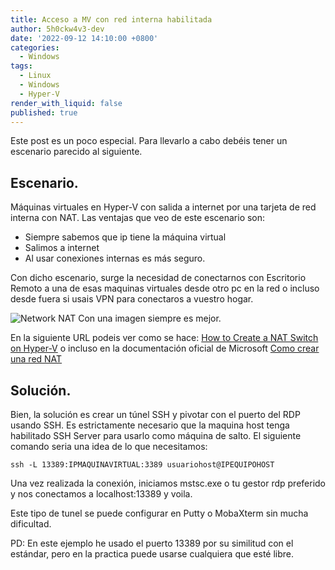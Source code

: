 ```yaml
---
title: Acceso a MV con red interna habilitada
author: 5h0ckw4v3-dev
date: '2022-09-12 14:10:00 +0800'
categories:
  - Windows
tags:
  - Linux
  - Windows
  - Hyper-V
render_with_liquid: false
published: true
---
```


Este post es un poco especial. Para llevarlo a cabo debéis tener un escenario parecido al siguiente.

## Escenario.

Máquinas virtuales en Hyper-V con salida a internet por una tarjeta de red interna con NAT.
Las ventajas que veo de este escenario son: 
* Siempre sabemos que ip tiene la máquina virtual
* Salimos a internet
* Al usar conexiones internas es más seguro.

Con dicho escenario, surge la necesidad de conectarnos con Escritorio Remoto a una de esas maquinas virtuales desde otro pc en la red o incluso desde fuera si usais VPN para conectaros a vuestro hogar.

![Network NAT](https://activedirectorypro.com/wp-content/uploads/2022/07/nat-switch-diagram-2.webp)
Con una imagen siempre es mejor.

En la siguiente URL podeis ver como se hace: [How to Create a NAT Switch on Hyper-V](https://activedirectorypro.com/how-to-create-a-nat-switch-on-hyper-v/) o incluso en la documentación oficial de Microsoft [Como crear una red NAT](https://docs.microsoft.com/es-es/virtualization/hyper-v-on-windows/user-guide/setup-nat-network)

## Solución.

Bien, la solución es crear un túnel SSH y pivotar con el puerto del RDP usando SSH. Es estrictamente necesario que la maquina host tenga habilitado SSH Server para usarlo como máquina de salto.
El siguiente comando seria una idea de lo que necesitamos:

```plaintext
ssh -L 13389:IPMAQUINAVIRTUAL:3389 usuariohost@IPEQUIPOHOST
```

Una vez realizada la conexión, iniciamos mstsc.exe o tu gestor rdp preferido y nos conectamos a localhost:13389 y voila.

Este tipo de tunel se puede configurar en Putty o MobaXterm sin mucha dificultad.


PD: En este ejemplo he usado el puerto 13389 por su similitud con el estándar, pero en la practica puede usarse cualquiera que esté libre.
